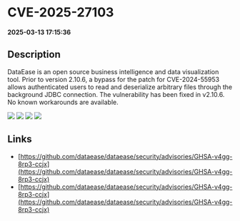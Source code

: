 # CVE-2025-27103

**2025-03-13 17:15:36**

## Description
DataEase is an open source business intelligence and data visualization tool. Prior to version 2.10.6, a bypass for the patch for CVE-2024-55953 allows authenticated users to read and deserialize arbitrary files through the background JDBC connection. The vulnerability has been fixed in v2.10.6. No known workarounds are available.

![](https://img.shields.io/static/v1?label=Exploit&message=Yes&color=red)
![](https://img.shields.io/static/v1?label=Score&message=7.3&color=red)
![](https://img.shields.io/static/v1?label=Severity&message=HIGH&color=red)
![](https://img.shields.io/static/v1?label=CWE&message=SQL&color=green)

## Links
- [https://github.com/dataease/dataease/security/advisories/GHSA-v4gg-8rp3-ccjx](https://github.com/dataease/dataease/security/advisories/GHSA-v4gg-8rp3-ccjx)
- [https://github.com/dataease/dataease/security/advisories/GHSA-v4gg-8rp3-ccjx](https://github.com/dataease/dataease/security/advisories/GHSA-v4gg-8rp3-ccjx)
